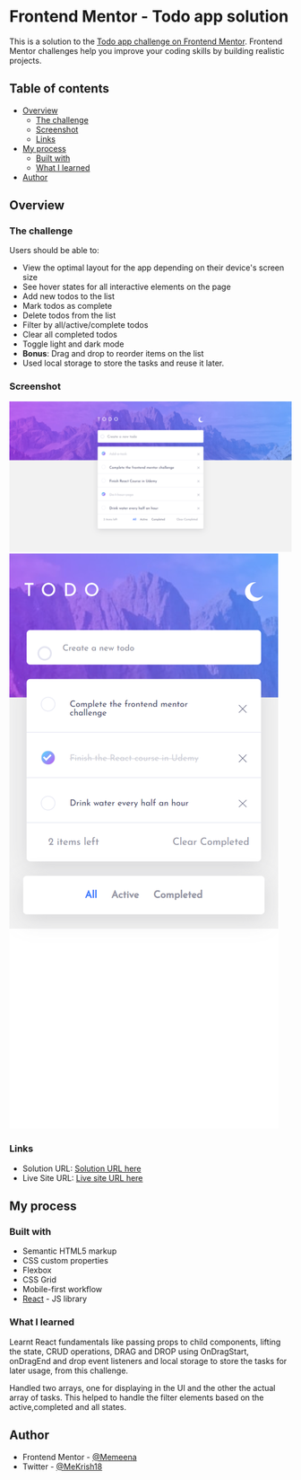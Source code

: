 # Frontend Mentor - Todo app solution

This is a solution to the [Todo app challenge on Frontend Mentor](https://www.frontendmentor.io/challenges/todo-app-Su1_KokOW). Frontend Mentor challenges help you improve your coding skills by building realistic projects.

## Table of contents

- [Overview](#overview)
  - [The challenge](#the-challenge)
  - [Screenshot](#screenshot)
  - [Links](#links)
- [My process](#my-process)
  - [Built with](#built-with)
  - [What I learned](#what-i-learned)
- [Author](#author)

## Overview

### The challenge

Users should be able to:

- View the optimal layout for the app depending on their device's screen size
- See hover states for all interactive elements on the page
- Add new todos to the list
- Mark todos as complete
- Delete todos from the list
- Filter by all/active/complete todos
- Clear all completed todos
- Toggle light and dark mode
- **Bonus**: Drag and drop to reorder items on the list
- Used local storage to store the tasks and reuse it later.

### Screenshot

![](./Desktop-screenshot-todo-app.png)
![](./Mobile-screenshot-todo-app.png)

### Links

- Solution URL: [Solution URL here](https://github.com/Memeena/todo-app/tree/master)
- Live Site URL: [Live site URL here](https://memeena.github.io/todo-app/)

## My process

### Built with

- Semantic HTML5 markup
- CSS custom properties
- Flexbox
- CSS Grid
- Mobile-first workflow
- [React](https://reactjs.org/) - JS library

### What I learned

Learnt React fundamentals like passing props to child components, lifting the state, CRUD operations, DRAG and DROP using OnDragStart, onDragEnd and drop event listeners and local storage to store the tasks for later usage, from this challenge.

Handled two arrays, one for displaying in the UI and the other the actual array of tasks. This helped to handle the filter elements based on the active,completed and all states.

## Author

- Frontend Mentor - [@Memeena](https://www.frontendmentor.io/profile/Memeena)
- Twitter - [@MeKrish18](https://www.twitter.com/MeKrish18)
